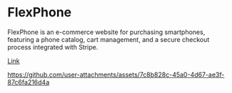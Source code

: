 <h1>FlexPhone</h1>

FlexPhone is an e-commerce website for purchasing smartphones, featuring a phone catalog, cart management, and a secure checkout process integrated with Stripe.

<a href="https://flex-phone-client.vercel.app">Link</a>

https://github.com/user-attachments/assets/7c8b828c-45a0-4d67-ae3f-87c6fa216d4a
